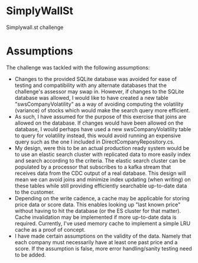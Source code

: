 # SimplyWallSt
Simplywall.st challenge

# Assumptions
The challenge was tackled with the following assumptions:

* Changes to the provided SQLite database was avoided for ease of testing and compatibility with any alternate databases that the challenge's assessor may swap in. However, if changes to the SQLite database was allowed, I would like to have created a new table "swsCompanyVolatility" as a way of avoiding computing the volatility (variance) of stocks which would make the search query more efficient.
* As such, I have assumed for the purpose of this exercise that joins are allowed on the database. If changes would have been allowed on the database, I would perhaps have used a new swsCompanyVolatility table to query for volatility instead, this would avoid running an expensive query such as the one I included in DirectCompanyRepository.cs.
* My design, were this to be an actual production ready system would be to use an elastic search cluster with replicated data to more easily index and search according to the criteria. The elastic search cluster can be populated by a processor that subscribes to a kafka stream that receives data from the CDC output of a real database. This design will mean we can avoid joins and minimize index updating (when writing) on these tables while still providing efficiently searchable up-to-date data to the customer.
* Depending on the write cadence, a cache may be applicable for storing price data or score data. This enables looking up "last known price" without having to hit the database (or the ES cluster for that matter). Cache invalidation may be implemented if more up-to-date data is required. Currently, I've used memory cache to implement a simple LRU cache as a proof of concept.
* I have made certain assumptions on the validity of the data. Namely that each company must necessarily have at least one past price and a score. If the assumption is false, more error handling/sanity testing need to be added.